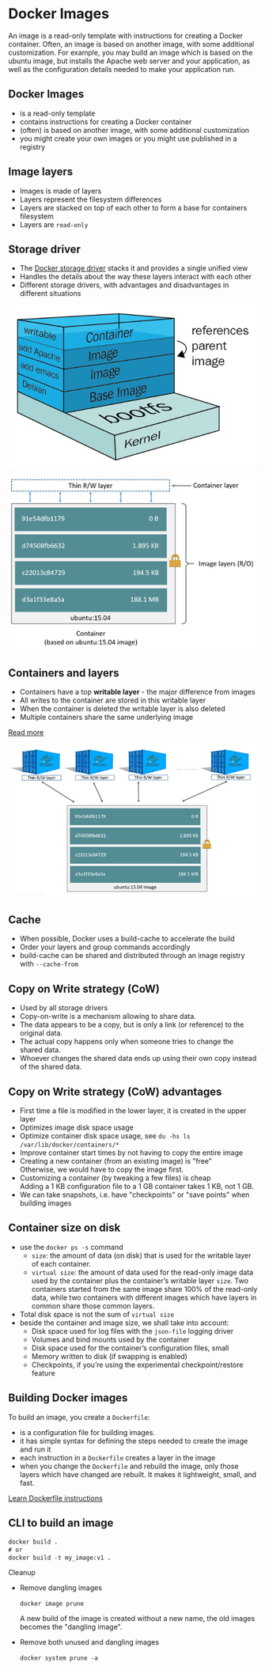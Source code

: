 
# Docker Images

An image is a read-only template with instructions for creating a Docker container. Often, an image is based on another image, with some additional customization. For example, you may build an image which is based on the ubuntu image, but installs the Apache web server and your application, as well as the configuration details needed to make your application run.

## Docker Images

- is a read-only template
- contains instructions for creating a Docker container
- (often) is based on another image, with some additional customization
- you might create your own images or you might use published in a registry

## Image layers

- Images is made of layers
- Layers represent the filesystem differences
- Layers are stacked on top of each other to form a base for containers filesystem
- Layers are `read-only`

## Storage driver

- The [Docker storage driver](https://docs.docker.com/storage/storagedriver/) stacks it and provides a single unified view
- Handles the details about the way these layers interact with each other
- Different storage drivers, with advantages and disadvantages in different situations

![Image layers](image/docker-images.png)

![Image layers](image/container-layers.jpg)

## Containers and layers

- Containers have a top **writable layer** - the major difference from images
- All writes to the container are stored in this writable layer
- When the container is deleted the writable layer is also deleted
- Multiple containers share the same underlying image

[Read more](https://medium.com/@BeNitinAgarwal/docker-containers-filesystem-demystified-b6ed8112a04a)

![Containers and layers](image/sharing-layers.jpg)

## Cache

- When possible, Docker uses a build-cache to accelerate the build
- Order your layers and group commands accordingly
- build-cache can be shared and distributed through an image registry with `--cache-from`

## Copy on Write strategy (CoW)

- Used by all storage drivers
- Copy-on-write is a mechanism allowing to share data.
- The data appears to be a copy, but is only a link (or reference) to the original data.
- The actual copy happens only when someone tries to change the shared data.
- Whoever changes the shared data ends up using their own copy instead of the shared data.

## Copy on Write strategy (CoW) advantages

* First time a file is modified in the lower layer, it is created in the upper layer
* Optimizes image disk space usage
* Optimize container disk space usage, see `du -hs ls /var/lib/docker/containers/*`
* Improve container start times by not having to copy the entire image
* Creating a new container (from an existing image) is "free"   
  Otherwise, we would have to copy the image first.
* Customizing a container (by tweaking a few files) is cheap   
  Adding a 1 KB configuration file to a 1 GB container takes 1 KB, not 1 GB.
* We can take snapshots, i.e. have "checkpoints" or "save points" when building images

## Container size on disk

* use the `docker ps -s` command
  * `size`: the amount of data (on disk) that is used for the writable layer of each container.
  * `virtual size`: the amount of data used for the read-only image data used by the container plus the container’s writable layer `size`.  Two containers started from the same image share 100% of the read-only data, while two containers with different images which have layers in common share those common layers.
* Total disk space is not the sum of `virtual size`
* beside the container and image size, we shall take into account:
  * Disk space used for log files with the `json-file` logging driver
  * Volumes and bind mounts used by the container
  * Disk space used for the container’s configuration files, small
  * Memory written to disk (if swapping is enabled)
  * Checkpoints, if you’re using the experimental checkpoint/restore feature

## Building Docker images

To build an image, you create a `Dockerfile`:

- is a configuration file for building images.
- it has simple syntax for defining the steps needed to create the image and run it
- each instruction in a `Dockerfile` creates a layer in the image
- when you change the `Dockerfile` and rebuild the image, only those layers which have changed are rebuilt. It makes it lightweight, small, and fast.

[Learn Dockerfile instructions](https://docs.docker.com/engine/reference/builder/#format)

## CLI to build an image

```
docker build .
# or
docker build -t my_image:v1 .
```

Cleanup

* Remove dangling images

  `docker image prune`

  A new build of the image is created without a new name, the old images becomes the "dangling image".

* Remove both unused and dangling images

  `docker system prune -a`
